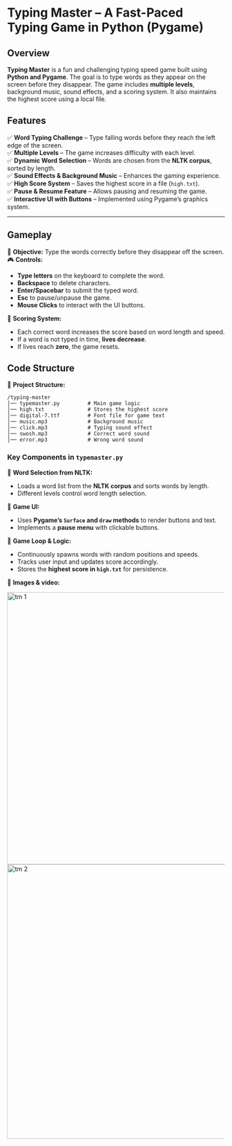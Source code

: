 # **Typing Master – A Fast-Paced Typing Game in Python (Pygame)**  

## **Overview**  
**Typing Master** is a fun and challenging typing speed game built using **Python and Pygame**. The goal is to type words as they appear on the screen before they disappear. The game includes **multiple levels**, background music, sound effects, and a scoring system. It also maintains the highest score using a local file.  

## **Features**  
✅ **Word Typing Challenge** – Type falling words before they reach the left edge of the screen.  
✅ **Multiple Levels** – The game increases difficulty with each level.  
✅ **Dynamic Word Selection** – Words are chosen from the **NLTK corpus**, sorted by length.  
✅ **Sound Effects & Background Music** – Enhances the gaming experience.  
✅ **High Score System** – Saves the highest score in a file (`high.txt`).  
✅ **Pause & Resume Feature** – Allows pausing and resuming the game.  
✅ **Interactive UI with Buttons** – Implemented using Pygame’s graphics system.  

---

## **Gameplay**  
🎯 **Objective:** Type the words correctly before they disappear off the screen.  
🎮 **Controls:**  
- **Type letters** on the keyboard to complete the word.  
- **Backspace** to delete characters.  
- **Enter/Spacebar** to submit the typed word.  
- **Esc** to pause/unpause the game.  
- **Mouse Clicks** to interact with the UI buttons.  

🚀 **Scoring System:**  
- Each correct word increases the score based on word length and speed.  
- If a word is not typed in time, **lives decrease**.  
- If lives reach **zero**, the game resets.  

## **Code Structure**  
📂 **Project Structure:**  
```
/typing-master
│── typemaster.py         # Main game logic
│── high.txt              # Stores the highest score
│── digital-7.ttf         # Font file for game text
│── music.mp3             # Background music
│── click.mp3             # Typing sound effect
│── swosh.mp3             # Correct word sound
│── error.mp3             # Wrong word sound
```

### **Key Components in `typemaster.py`**
📌 **Word Selection from NLTK:**  
- Loads a word list from the **NLTK corpus** and sorts words by length.  
- Different levels control word length selection.  

📌 **Game UI:**  
- Uses **Pygame’s `Surface` and `draw` methods** to render buttons and text.  
- Implements a **pause menu** with clickable buttons.  

📌 **Game Loop & Logic:**  
- Continuously spawns words with random positions and speeds.  
- Tracks user input and updates score accordingly.  
- Stores the **highest score in `high.txt`** for persistence.  

📌 **Images & video:**



<img width="801" height="629" alt="tm 1" src="https://github.com/user-attachments/assets/b96eda07-2842-4f21-abb5-77fa4bf8e3e6" />
<img width="801" height="634" alt="tm 2" src="https://github.com/user-attachments/assets/415377b7-329d-4c1e-b7c1-43a8451c2479" />



